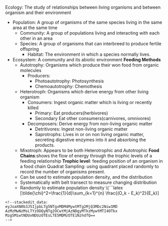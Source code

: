 Ecology: The study of relationships between living organisms and between organism and their environment
 - Population: A group of organisms of the  same species living in the same area at the same time
	 - Community: A group of populations living and interacting with each other in an area
	 - Species: A group of organisms that can interbreed to produce fertile offspring
		 - Habitat: The environment in which a species normally lives.
- Ecosystem:  A community and its abiotic environment
**Feeding Methods**
	- Autotrophy: Organisms which produce their won food from organic molecules
		- Producers:
			- Photoautotrophy: Photosynthesis
			- Chemoautotrophy: Chemothesis
	- Heterotroph: Organisms which derive energy from other living organism
		- Consumers: Ingest organic matter which is living or recently killed
			- Primary: Eat producers(herbivores)
			- Secondary Eat other consumers(carnivores, omnivores)
		- Decomposers: Derive energy from non-living organic matter
			- Detritivores: Ingest non-living organic matter
			- Saprotrophs: Lives in or on non living organic matter, secreting digestive enzymes into it and absorbing the products.
	- Mixotroph: Appears to be both Heterotrophic and Autotrophic
**Food Chains**:shows the flow of energy through the trophic levels of a feeding relationship
**Trophic level**: feeding position of an organism in a food chain
Quadrat Sampling: using quadrant placed randomly to record the number of organisms present.
	- Can be used to estimate population density, and the distribution
	- Systematically with belt transect to measure changing distribution
	- Randomly to estimate population density
\\(```latex
\[\tilde{\chi}^2=\frac{1}{d}\sum_{k=1}^{n} \frac{(O_k - E_k)^2}{E_k}\]
```\\)
<!--stackedit_data:
eyJoaXN0b3J5IjpbLTg5NTgxMDM4MywtMTg2MjQ3MDc2Niw1MD
AzMzMwNzMsLTYzODQyNTg2OCwtMjAzNDgyMTkzMywtMTI4OTkx
Mzg5MiwtNDUxNDUzOTEsLTE5MDMzOTE1NzhdfQ==
-->